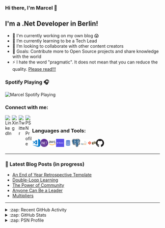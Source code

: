 ### Hi there, I'm Marcel 👋

## I'm a .Net Developer in Berlin!

- 🔭 I'm currently working on my own blog 😱
- 🌱 I’m currently learning to be a Tech Lead
- 👯 I’m looking to collaborate with other content creators
- 🥅 Goals: Contribute more to Open Source projects and share knowledge with the world
- ⚡ I hate the word "pragmatic". It does not mean that you can reduce the quality. [Please read!!!][pragmatic]

### Spotify Playing 🎧

<img src="https://novatorem.marcel-baltzer.vercel.app/api/spotify" alt="Marcel Spotify Playing" width="350" />

### Connect with me:

[<img align="left" alt="LinkedIn" width="22px" src="https://cdn.jsdelivr.net/npm/simple-icons@v3/icons/linkedin.svg" />][linkedin]
[<img align="left" alt="Xing" width="22px" src="https://cdn.jsdelivr.net/npm/simple-icons@v3/icons/xing.svg" />][xing]
[<img align="left" alt="Twitter" width="22px" src="https://cdn.jsdelivr.net/npm/simple-icons@v3/icons/twitter.svg" />][twitter]
[<img align="left" alt="PSN Profile" width="22px" src="https://cdn.jsdelivr.net/npm/simple-icons@v3/icons/playstation.svg" />][psn]

<br />

### Languages and Tools:

<img align="left" alt="Visual Studio Code" width="26px" src="https://raw.githubusercontent.com/github/explore/80688e429a7d4ef2fca1e82350fe8e3517d3494d/topics/visual-studio-code/visual-studio-code.png" />
<img align="left" alt="DotNet" width="26px" src="https://raw.githubusercontent.com/github/explore/80688e429a7d4ef2fca1e82350fe8e3517d3494d/topics/dotnet/dotnet.png" />
<img align="left" alt="AWS" width="26px" src="https://raw.githubusercontent.com/github/explore/80688e429a7d4ef2fca1e82350fe8e3517d3494d/topics/aws/aws.png" />
<img align="left" alt="Terraform" width="26px" src="https://raw.githubusercontent.com/github/explore/80688e429a7d4ef2fca1e82350fe8e3517d3494d/topics/terraform/terraform.png" />
<img align="left" alt="SQL" width="26px" src="https://raw.githubusercontent.com/github/explore/80688e429a7d4ef2fca1e82350fe8e3517d3494d/topics/sql/sql.png" />
<img align="left" alt="PostgreSQL" width="26px" src="https://raw.githubusercontent.com/github/explore/80688e429a7d4ef2fca1e82350fe8e3517d3494d/topics/postgresql/postgresql.png" />
<img align="left" alt="MySQL" width="26px" src="https://raw.githubusercontent.com/github/explore/80688e429a7d4ef2fca1e82350fe8e3517d3494d/topics/mysql/mysql.png" />
<img align="left" alt="Git" width="26px" src="https://raw.githubusercontent.com/github/explore/80688e429a7d4ef2fca1e82350fe8e3517d3494d/topics/git/git.png" />
<img align="left" alt="GitHub" width="26px" src="https://raw.githubusercontent.com/github/explore/78df643247d429f6cc873026c0622819ad797942/topics/github/github.png" />

<br />
<br />

---

### 📕 Latest Blog Posts (in progress)

<!-- BLOG-POST-LIST:START -->
- [An End of Year Retrospective Template](https://www.patkua.com/blog/an-end-of-year-retrospective-template/)
- [Double-Loop Learning](https://www.patkua.com/blog/double-loop-learning/)
- [The Power of Community](https://www.patkua.com/blog/the-power-of-community/)
- [Anyone Can Be a Leader](https://www.patkua.com/blog/anyone-can-be-a-leader/)
- [Multipliers](https://www.patkua.com/blog/multipliers/)
<!-- BLOG-POST-LIST:END -->

---

<details>
  <summary>:zap: Recent GitHub Activity</summary>

<!--START_SECTION:activity-->
<!--END_SECTION:activity-->

</details>

<details>
  <summary>:zap: GitHub Stats</summary>

  <img alt="Marcel's GitHub Stats" src="https://github-readme-stats.marcel-baltzer.vercel.app/api?username=Marcel-Baltzer&show_icons=true&hide_border=true" />

</details>

<details>
  <summary>:zap: PSN Profile</summary>

  <img alt="PSN Profile" src="https://card.psnprofiles.com/2/M0r7y_1337.png" />

</details>

[twitter]: https://twitter.com/marcelbaltzer
[linkedin]: https://linkedin.com/in/marcel-baltzer-4a369a93
[xing]: https://www.xing.com/profile/Marcel_Baltzer/cv
[psn]: https://my.playstation.com/profile/M0r7y_1337
[pragmatic]: https://lesen.amazon.de/kp/embed?asin=B07VRS84D1&preview=newtab&linkCode=kpe&ref_=cm_sw_r_kb_dp_ukTMFbKSSCRD7

